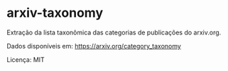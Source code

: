 # arxiv-taxonomy
Extração da lista taxonômica das categorias de publicações do arxiv.org.

Dados disponíveis em: https://arxiv.org/category_taxonomy

Licença: MIT
